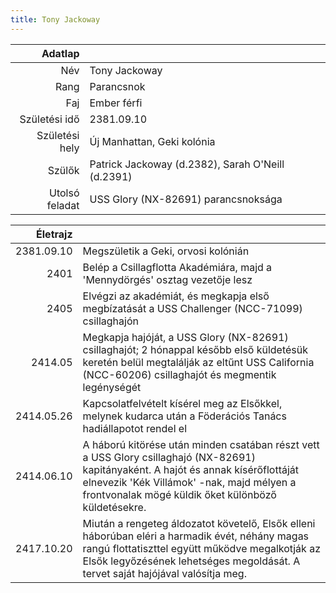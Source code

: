 ```yaml
---
title: Tony Jackoway
---
```


| Adatlap | |
| ---: | :--- |
| Név | Tony Jackoway |
| Rang | Parancsnok|
| Faj | Ember férfi |
| Születési idő | 2381.09.10 |
| Születési hely | Új Manhattan, Geki kolónia |
| Szülők | Patrick Jackoway (d.2382), Sarah O'Neill (d.2391) |
| Utolsó feladat | USS Glory (NX-82691) parancsnoksága |

| Életrajz | |
| ---: | :--- |
| 2381.09.10 | Megszületik a Geki, orvosi kolónián |
| 2401 | Belép a Csillagflotta Akadémiára, majd a 'Mennydörgés' osztag vezetője lesz |
| 2405 | Elvégzi az akadémiát, és megkapja első megbízatását a USS Challenger (NCC-71099) csillaghajón |
| 2414.05 | Megkapja hajóját, a USS Glory (NX-82691) csillaghajót; 2 hónappal később első küldetésük keretén belül megtalálják az eltűnt USS California (NCC-60206) csillaghajót és megmentik legénységét |
| 2414.05.26 | Kapcsolatfelvételt kísérel meg az Elsőkkel, melynek kudarca után a Föderációs Tanács hadiállapotot rendel el |
| 2414.06.10 | A háború kitörése után minden csatában részt vett a USS Glory csillaghajó (NX-82691) kapitányaként. A hajót és annak kísérőflottáját elnevezik 'Kék Villámok' -nak, majd mélyen a frontvonalak mögé küldik őket különböző küldetésekre. |
| 2417.10.20 | Miután a rengeteg áldozatot követelő, Elsők elleni háborúban eléri a harmadik évét, néhány magas rangú flottatiszttel együtt működve megalkotják az Elsők legyőzésének lehetséges megoldását. A tervet saját hajójával valósítja meg. |
